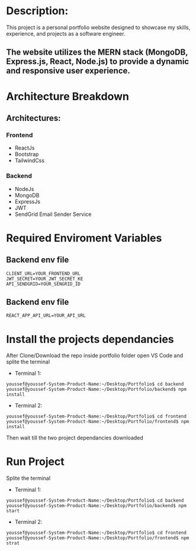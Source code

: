 # Description:

<p>This project is a personal portfolio website designed to showcase my skills, experience, and projects as a software engineer.</p>

## The website utilizes the MERN stack (MongoDB, Express.js, React, Node.js) to provide a dynamic and responsive user experience.


# Architecture Breakdown

## Architectures:

### Frontend

*  ReactJs
* Bootstrap
* TailwindCss

### Backend

* NodeJs
* MongoDB
* ExpressJs
* JWT
* SendGrid Email Sender Service

# Required Enviroment Variables

## Backend env file

```
CLIENT_URL=YOUR_FRONTEND_URL
JWT_SECRET=YOUR_JWT_SECRET_KE
API_SENDGRID=YOUR_SENGRID_ID
```

## Backend env file 

```
REACT_APP_API_URL=YOUR_API_URL
```

# Install the projects dependancies

<p>After Clone/Download the repo inside portfolio folder open VS Code and splite the terminal</p>

* Terminal 1:

```
youssef@youssef-System-Product-Name:~/Desktop/Portfolio$ cd backend
youssef@youssef-System-Product-Name:~/Desktop/Portfolio/backend$ npm install
```

* Terminal 2:

```
youssef@youssef-System-Product-Name:~/Desktop/Portfolio$ cd frontend
youssef@youssef-System-Product-Name:~/Desktop/Portfolio/frontend$ npm install
```

<p>Then wait till the two project dependancies downloaded</p>

# Run Project

<p>Splite the terminal</p>

* Terminal 1:

```
youssef@youssef-System-Product-Name:~/Desktop/Portfolio$ cd backend
youssef@youssef-System-Product-Name:~/Desktop/Portfolio/backend$ npm start
```

* Terminal 2:

```
youssef@youssef-System-Product-Name:~/Desktop/Portfolio$ cd frontend
youssef@youssef-System-Product-Name:~/Desktop/Portfolio/frontend$ npm strat
```